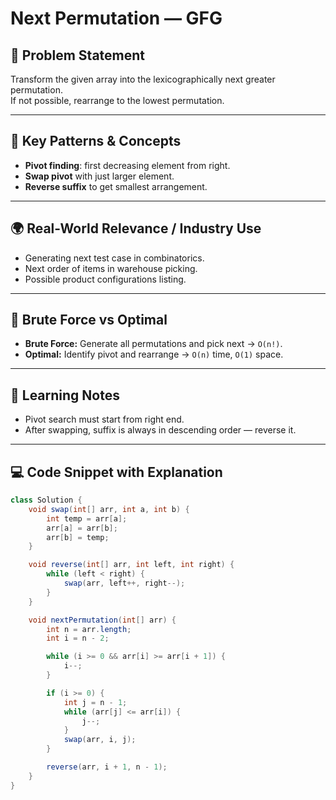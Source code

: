 # Next Permutation — GFG

## 📜 Problem Statement
Transform the given array into the lexicographically next greater permutation.  
If not possible, rearrange to the lowest permutation.

---

## 🧩 Key Patterns & Concepts
- **Pivot finding**: first decreasing element from right.
- **Swap pivot** with just larger element.
- **Reverse suffix** to get smallest arrangement.

---

## 🌍 Real-World Relevance / Industry Use
- Generating next test case in combinatorics.
- Next order of items in warehouse picking.
- Possible product configurations listing.

---

## 🥊 Brute Force vs Optimal
- **Brute Force:** Generate all permutations and pick next → `O(n!)`.
- **Optimal:** Identify pivot and rearrange → `O(n)` time, `O(1)` space.

---

## 📒 Learning Notes
- Pivot search must start from right end.
- After swapping, suffix is always in descending order — reverse it.

---

## 💻 Code Snippet with Explanation
```java
class Solution {
    void swap(int[] arr, int a, int b) {
        int temp = arr[a];
        arr[a] = arr[b];
        arr[b] = temp;
    }

    void reverse(int[] arr, int left, int right) {
        while (left < right) {
            swap(arr, left++, right--);
        }
    }

    void nextPermutation(int[] arr) {
        int n = arr.length;
        int i = n - 2;

        while (i >= 0 && arr[i] >= arr[i + 1]) {
            i--;
        }

        if (i >= 0) {
            int j = n - 1;
            while (arr[j] <= arr[i]) {
                j--;
            }
            swap(arr, i, j);
        }

        reverse(arr, i + 1, n - 1);
    }
}